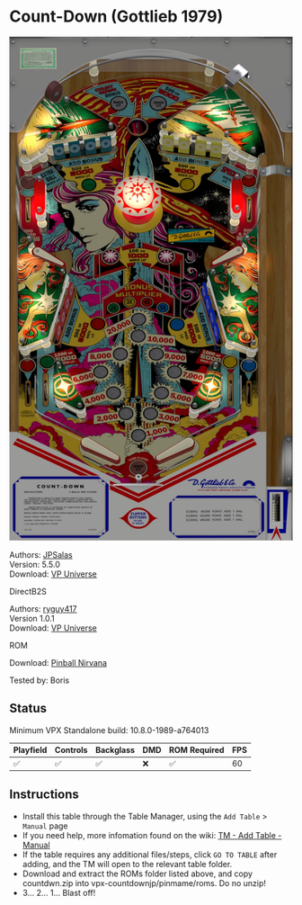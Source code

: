 # Count-Down (Gottlieb 1979)

![Table Preview](../../images/vpx-countdownjp.png)

Authors: [JPSalas](https://www.vpforums.org/index.php?showuser=277)  
Version: 5.5.0  
Download: [VP Universe](https://www.vpforums.org/index.php?app=downloads&showfile=13519)

DirectB2S

Authors: [ryguy417](https://vpuniverse.com/profile/31096-ryguy417/)  
Version 1.0.1  
Download: [VP Universe](https://vpuniverse.com/files/file/13505-count-down-gottlieb-1979/)

ROM

Download: [Pinball Nirvana](https://pinballnirvana.com/forums/resources/new-fixed-roms-for-vpinmame-v3-6-0-963-beta.8379/)

Tested by: Boris

## Status 

Minimum VPX Standalone build: 10.8.0-1989-a764013

| Playfield | Controls | Backglass | DMD | ROM Required | FPS | 
|-----------|----------|-----------|-----|--------------|-----|
| :white_check_mark: | :white_check_mark: | :white_check_mark: | :x: | :white_check_mark: | 60 |

## Instructions

- Install this table through the Table Manager, using the `Add Table` > `Manual` page
- If you need help, more infomation found on the wiki: [TM - Add Table - Manual](https://github.com/LegendsUnchained/vpx-standalone-alp4k/wiki/%5B04%5D-%F0%9F%A7%A1-TM-%E2%80%90-Other-Features#add-table---manual)
- If the table requires any additional files/steps, click `GO TO TABLE` after adding, and the TM will open to the relevant table folder.
- Download and extract the ROMs folder listed above, and copy countdwn.zip into vpx-countdownjp/pinmame/roms. Do no unzip!
- 3... 2... 1... Blast off!

